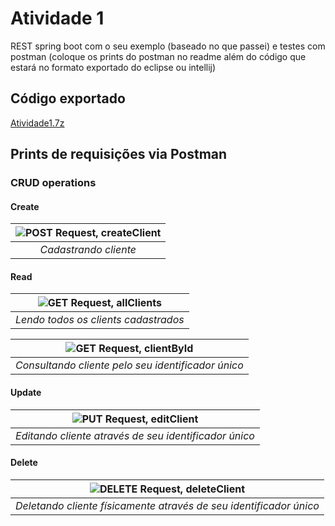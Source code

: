 # Atividade 1
REST spring boot com o seu exemplo (baseado no que passei) e testes com postman (coloque os prints do postman no readme além do código que estará no formato exportado do eclipse ou intellij)

## Código exportado
[Atividade1.7z](https://drive.google.com/file/d/1k_KgchYEJAnu_dSHNhvR4SZzzIA1Cgv5/view?usp=sharing)

## Prints de requisições via Postman
### CRUD operations
#### Create
| ![POST Request, createClient](./artifacts/postman-prints/POST-request_create-client.png "Post request na rota clients") |
|:-------------------------:|
| _Cadastrando cliente_ |

#### Read
| ![GET Request, allClients](./artifacts/postman-prints/GET-request_all-clients.png "Get request na rota clients") |
|:-------------------------:|
| _Lendo todos os clients cadastrados_ | 

| ![GET Request, clientById](./artifacts/postman-prints/GET-request_client-by-id.png "Get request na rota clients") |
|:-------------------------:|
| _Consultando cliente pelo seu identificador único_ |

#### Update
| ![PUT Request, editClient](./artifacts/postman-prints/PUT-request_edit-client.png "Put request na rota clients") |
|:-------------------------:|
| _Editando cliente através de seu identificador único_ |

#### Delete
| ![DELETE Request, deleteClient](./artifacts/postman-prints/DELETE-request_delete-client.png "Delete request na rota clients")
|:-------------------------:|
| _Deletando cliente físicamente através de seu identificador único_ |